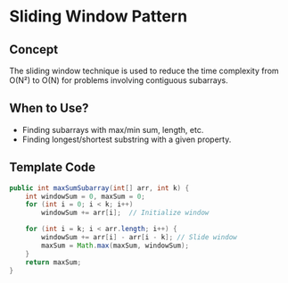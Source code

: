 # Sliding Window Pattern

## Concept  
The sliding window technique is used to reduce the time complexity from O(N²) to O(N) for problems involving contiguous subarrays.

## When to Use?  
- Finding subarrays with max/min sum, length, etc.
- Finding longest/shortest substring with a given property.

## Template Code
```java
public int maxSumSubarray(int[] arr, int k) {
    int windowSum = 0, maxSum = 0;
    for (int i = 0; i < k; i++) 
        windowSum += arr[i];  // Initialize window

    for (int i = k; i < arr.length; i++) {
        windowSum += arr[i] - arr[i - k]; // Slide window
        maxSum = Math.max(maxSum, windowSum);
    }
    return maxSum;
}
